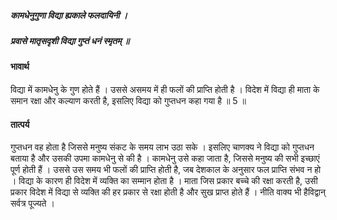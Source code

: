 ##### कामधेनुगुणा विद्या ह्यकाले फलदायिनी ।
##### प्रवासे मातृसदृशी विद्या गुप्तं धनं स्मृतम् ॥

#### भावार्थ

विद्या में कामधेनु के गुण होते हैं । उससे असमय में ही फलों की प्राप्ति होती है । विदेश में विद्या ही माता के समान रक्षा और कल्याण करती है, इसलिए विद्या को गुप्तधन कहा गया है ॥ 5 ॥

#### तात्पर्य

गुप्तधन वह होता है जिससे मनुष्य संकट के समय लाभ उठा सके । इसलिए चाणक्य ने विद्या को गुप्तधन बताया है और उसकी उपमा कामधेनु से की है । कामधेनु उसे कहा जाता है, जिससे मनुष्य की सभी इच्छाएं पूर्ण होती हैं । उससे उस समय भी फलों की प्राप्ति होती है, जब देशकाल के अनुसार फल प्राप्ति संभव न हो । विद्या के कारण ही विदेश में व्यक्ति का सम्मान होता है । माता जिस प्रकार बच्चे की रक्षा करती है, उसी प्रकार विदेश में विद्या से व्यक्ति की हर प्रकार से रक्षा होती है और सुख प्राप्त होते हैं । नीति वाक्य भी हैविद्वान् सर्वत्र पूज्यते ।